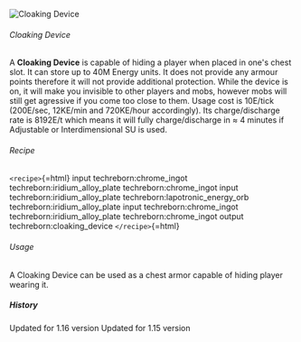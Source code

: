 ![Cloaking Device](/mods/techreborn/cloaking_device.png)

###### Cloaking Device

A **Cloaking Device** is capable of hiding a player when placed in
one\'s chest slot. It can store up to 40M Energy units. It does not
provide any armour points therefore it will not provide additional
protection. While the device is on, it will make you invisible to other
players and mobs, however mobs will still get agressive if you come too
close to them. Usage cost is 10E/tick (200E/sec, 12KE/min and 720KE/hour
accordingly). Its charge/discharge rate is 8192E/t which means it will
fully charge/discharge in ≈ 4 minutes if Adjustable or Interdimensional
SU is used.

###### Recipe

`<recipe>`{=html} input techreborn:chrome_ingot
techreborn:iridium_alloy_plate techreborn:chrome_ingot input
techreborn:iridium_alloy_plate techreborn:lapotronic_energy_orb
techreborn:iridium_alloy_plate input techreborn:chrome_ingot
techreborn:iridium_alloy_plate techreborn:chrome_ingot output
techreborn:cloaking_device `</recipe>`{=html}

###### Usage

A Cloaking Device can be used as a chest armor capable of hiding player
wearing it.

##### History

Updated for 1.16 version Updated for 1.15 version
